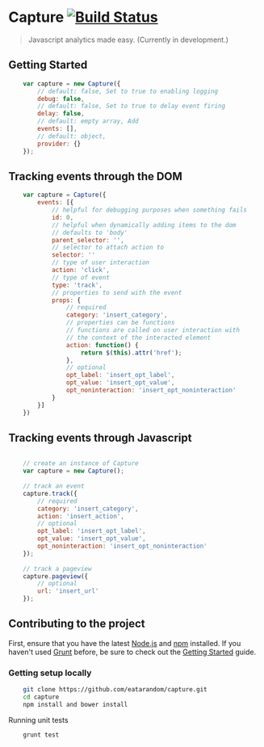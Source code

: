# Capture [![Build Status](https://travis-ci.org/eatarandom/capture.png?branch=master)](https://travis-ci.org/eatarandom/capture)

> Javascript analytics made easy. (Currently in development.)

## Getting Started

```js
	var capture = new Capture({
		// default: false, Set to true to enabling logging
		debug: false,			
		// default: false, Set to true to delay event firing
		delay: false,			
		// default: empty array, Add 
		events: [],				
		// default: object, 
		provider: {}			
	});
```

## Tracking events through the DOM

```js
	var capture = Capture({
		events: [{
			// helpful for debugging purposes when something fails
			id: 0,
			// helpful when dynamically adding items to the dom
			// defaults to 'body'
			parent_selector: '',
			// selector to attach action to
			selector: ''
			// type of user interaction
			action: 'click',
			// type of event 
			type: 'track',
			// properties to send with the event
			props: {
				// required
				category: 'insert_category',
				// properties can be functions
				// functions are called on user interaction with 
				// the context of the interacted element						
		    	action: function() {
					return $(this).attr('href');
		    	},
			    // optional
			    opt_label: 'insert_opt_label',
			    opt_value: 'insert_opt_value',
			    opt_noninteraction: 'insert_opt_noninteraction'
			}
		}]
	})
```

## Tracking events through Javascript

```js

	// create an instance of Capture
	var capture = new Capture();
	
	// track an event
	capture.track({
		// required
		category: 'insert_category',						
    	action: 'insert_action',
	    // optional
	    opt_label: 'insert_opt_label',
	    opt_value: 'insert_opt_value',
	    opt_noninteraction: 'insert_opt_noninteraction'
	});
	
	// track a pageview
	capture.pageview({
		// optional
		url: 'insert_url'
	});

```


## Contributing to the project
First, ensure that you have the latest [Node.js](http://nodejs.org/) and [npm](https://npmjs.org/) installed. If you haven't used [Grunt](http://gruntjs.com/) before, be sure to check out the [Getting Started](http://gruntjs.com/getting-started) guide.

### Getting setup locally

```bash
  	git clone https://github.com/eatarandom/capture.git
  	cd capture
  	npm install and bower install
```

Running unit tests

```bash
	grunt test
```

